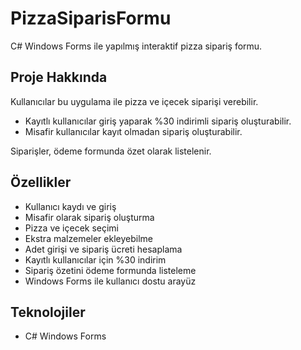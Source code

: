 # PizzaSiparisFormu
C# Windows Forms ile yapılmış interaktif pizza sipariş formu.

## Proje Hakkında
Kullanıcılar bu uygulama ile pizza ve içecek siparişi verebilir. 
- Kayıtlı kullanıcılar giriş yaparak %30 indirimli sipariş oluşturabilir.  
- Misafir kullanıcılar kayıt olmadan sipariş oluşturabilir.  

Siparişler, ödeme formunda özet olarak listelenir.

## Özellikler
- Kullanıcı kaydı ve giriş
- Misafir olarak sipariş oluşturma
- Pizza ve içecek seçimi
- Ekstra malzemeler ekleyebilme
- Adet girişi ve sipariş ücreti hesaplama
- Kayıtlı kullanıcılar için %30 indirim
- Sipariş özetini ödeme formunda listeleme
- Windows Forms ile kullanıcı dostu arayüz

## Teknolojiler
- C# Windows Forms
